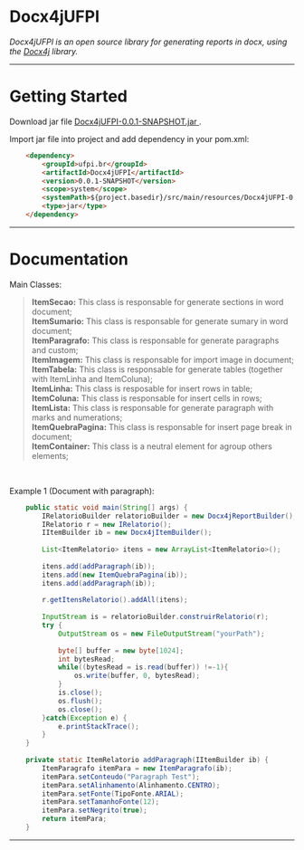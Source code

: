 # Docx4jUFPI

<i>Docx4jUFPI is an open source library for generating reports in docx, using the 
	<a href="https://www.docx4java.org/trac/docx4j" target="_blank">Docx4j</a> library.
</i>

<hr>

# Getting Started

<p> Download jar file <a href="https://github.com/renatofelixdev/Docx4jUFPI/blob/master/target/Docx4jUFPI-0.0.1-SNAPSHOT.jar"> Docx4jUFPI-0.0.1-SNAPSHOT.jar </a>. </p>
<p> Import jar file into project and add dependency in your pom.xml:</p>

```html
	<dependency>
	    <groupId>ufpi.br</groupId>
	    <artifactId>Docx4jUFPI</artifactId>
	    <version>0.0.1-SNAPSHOT</version>
	    <scope>system</scope>
	    <systemPath>${project.basedir}/src/main/resources/Docx4jUFPI-0.0.1-SNAPSHOT.jar</systemPath>
	    <type>jar</type>
	</dependency>
```

<hr>

# Documentation

Main Classes: 

> <b>ItemSecao:</b> This class is responsable for generate sections in word document;<br>
> <b>ItemSumario:</b> This class is responsable for generate sumary in word document;<br>
> <b>ItemParagrafo:</b> This class is responsable for generate paragraphs and custom;<br>
> <b>ItemImagem:</b> This class is responsable for import image in document;<br>
> <b>ItemTabela:</b> This class is responsable for generate tables (together with ItemLinha and ItemColuna);<br>
> <b>ItemLinha:</b> This class is resposable for insert rows in table;<br>
> <b>ItemColuna:</b> This class is responsable for insert cells in rows;<br>
> <b>ItemLista:</b> This class is responsable for generate paragraph with marks and numerations;<br>
> <b>ItemQuebraPagina:</b> This class is responsable for insert page break in document;<br>
> <b>ItemContainer:</b> This class is a neutral element for agroup others elements;<br>

<br>

Example 1 (Document with paragraph):

```java
	public static void main(String[] args) {
		IRelatorioBuilder relatorioBuilder = new Docx4jReportBuilder();
		IRelatorio r = new IRelatorio();
		IItemBuilder ib = new Docx4jItemBuilder();
		
		List<ItemRelatorio> itens = new ArrayList<ItemRelatorio>();
		
		itens.add(addParagraph(ib));
		itens.add(new ItemQuebraPagina(ib));
		itens.add(addParagraph(ib));
		
		r.getItensRelatorio().addAll(itens);
		
		InputStream is = relatorioBuilder.construirRelatorio(r);
		try {
			OutputStream os = new FileOutputStream("yourPath");
	        
	        byte[] buffer = new byte[1024];
	        int bytesRead;
	        while((bytesRead = is.read(buffer)) !=-1){
	            os.write(buffer, 0, bytesRead);
	        }
	        is.close();
	        os.flush();
	        os.close();
		}catch(Exception e) {
			e.printStackTrace();
		}
	}
	
	private static ItemRelatorio addParagraph(IItemBuilder ib) {
		ItemParagrafo itemPara = new ItemParagrafo(ib);
		itemPara.setConteudo("Paragraph Test");
		itemPara.setAlinhamento(Alinhamento.CENTRO);
		itemPara.setFonte(TipoFonte.ARIAL);
		itemPara.setTamanhoFonte(12);
		itemPara.setNegrito(true);
		return itemPara;	
	}

```

<hr>
